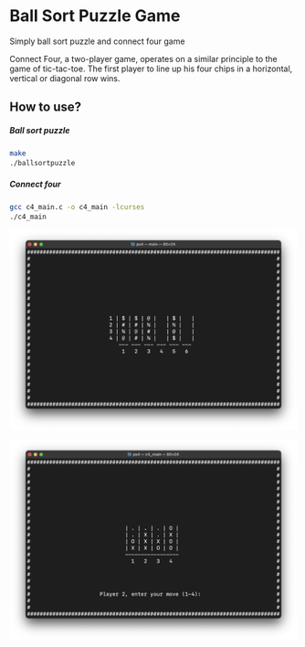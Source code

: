 # Ball Sort Puzzle Game
Simply ball sort puzzle and connect four game

Connect Four, a two-player game, operates on a similar principle to the game of tic-tac-toe.
The first player to line up his four chips in a horizontal, vertical or diagonal row wins.

## How to use?

##### Ball sort puzzle
```bash
make
./ballsortpuzzle
```

##### Connect four
```bash
gcc c4_main.c -o c4_main -lcurses
./c4_main
```

![ballsortpuzzle](./screenshots/ballsortpuzzle.png)

![connect_four](./screenshots/connect_4.png)

